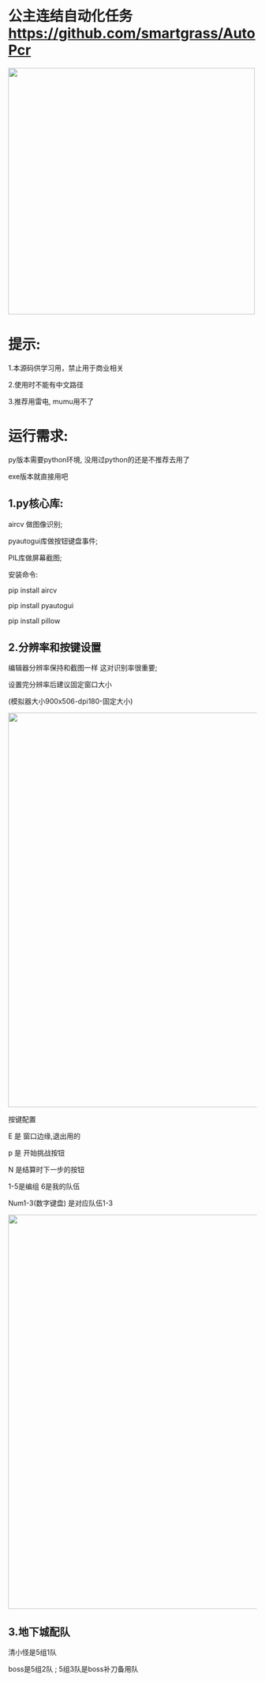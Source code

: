 # 公主连结自动化任务 https://github.com/smartgrass/AutoPcr

<img src="https://github.com/smartgrass/AutoPcr/blob/main/png/Top.png" width= "500"/>

# 提示:

1.本源码供学习用，禁止用于商业相关

2.使用时不能有中文路径

3.推荐用雷电, mumu用不了


# 运行需求:

py版本需要python环境, 没用过python的还是不推荐去用了

exe版本就直接用吧

## 1.py核心库:

 aircv 做图像识别;
 
 pyautogui库做按钮键盘事件;
 
 PIL库做屏幕截图;
 
安装命令:

 pip install aircv
 
 pip install pyautogui
 
 pip install pillow
 


## 2.分辨率和按键设置

编辑器分辨率保持和截图一样 这对识别率很重要;

设置完分辨率后建议固定窗口大小

(模拟器大小900x506-dpi180-固定大小)

<img src="https://github.com/smartgrass/AutoPcr/blob/main/AutoPcr_py/%E6%A8%A1%E6%8B%9F%E5%99%A8%E5%A4%A7%E5%B0%8F900x506-dpi180-%E5%9B%BA%E5%AE%9A%E5%A4%A7%E5%B0%8F.png"  width= "800"/>


按键配置

E 是 窗口边缘,退出用的

p 是 开始挑战按钮

N 是结算时下一步的按钮

1-5是编组 6是我的队伍

Num1-3(数字键盘) 是对应队伍1-3

<img src="https://github.com/smartgrass/AutoPcr/blob/main/AutoPcr_py/%E6%A8%A1%E6%8B%9F%E5%99%A8%E9%94%AE%E4%BD%8D%E8%AE%BE%E7%BD%AE.png" width= "800"/>


## 3.地下城配队

清小怪是5组1队

boss是5组2队 ; 5组3队是boss补刀备用队 
